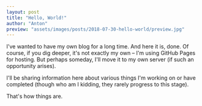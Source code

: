 ```yaml
---
layout: post
title: "Hello, World!"
author: "Anton"
preview: "assets/images/posts/2018-07-30-hello-world/preview.jpg"
---
```


I've wanted to have my own blog for a long time. And here it is, done. Of course, if you dig deeper, it's not exactly my own – I'm using GitHub Pages for hosting. But perhaps someday, I'll move it to my own server (if such an opportunity arises).

I'll be sharing information here about various things I'm working on or have completed (though who am I kidding, they rarely progress to this stage).

That's how things are.